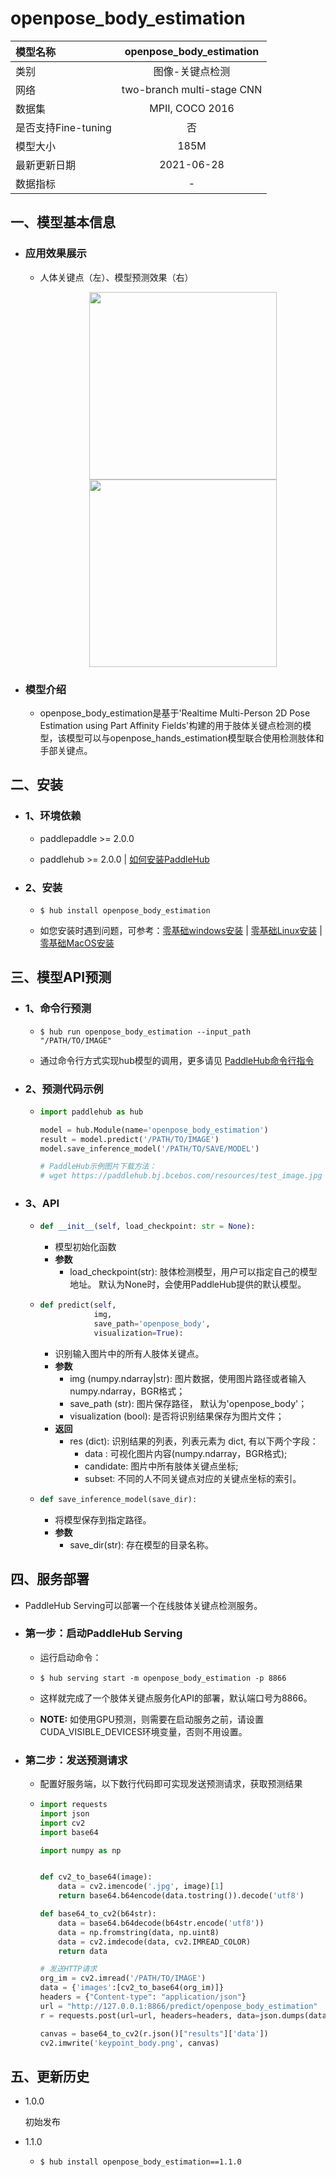 # openpose_body_estimation

| 模型名称            |  openpose_body_estimation  |
| :------------------ | :------------------------: |
| 类别                |      图像-关键点检测       |
| 网络                | two-branch multi-stage CNN |
| 数据集              |      MPII, COCO 2016       |
| 是否支持Fine-tuning |             否             |
| 模型大小            |            185M            |
| 最新更新日期        |         2021-06-28         |
| 数据指标            |             -              |

## 一、模型基本信息

- ### 应用效果展示
  - 人体关键点（左）、模型预测效果（右）
  
    <p align="center">
    <img src="https://user-images.githubusercontent.com/76040149/133232647-011528a1-32f3-416f-a618-17ffbeba6bab.png" height = "300" hspace='10'/> <img src="https://user-images.githubusercontent.com/76040149/133232724-30979d86-8688-483e-abc3-a9159695a56c.png" height = "300" hspace='10'/>
    </p>
    
- ### 模型介绍
  - openpose_body_estimation是基于'Realtime Multi-Person 2D Pose Estimation using Part Affinity Fields'构建的用于肢体关键点检测的模型，该模型可以与openpose_hands_estimation模型联合使用检测肢体和手部关键点。

## 二、安装

- ### 1、环境依赖

  - paddlepaddle >= 2.0.0

  - paddlehub >= 2.0.0    | [如何安装PaddleHub](../../../../docs/docs_ch/get_start/installation.rst)

- ### 2、安装

  - ```shell
    $ hub install openpose_body_estimation
    ```

  - 如您安装时遇到问题，可参考：[零基础windows安装](../../../../docs/docs_ch/get_start/windows_quickstart.md)
   | [零基础Linux安装](../../../../docs/docs_ch/get_start/linux_quickstart.md) | [零基础MacOS安装](../../../../docs/docs_ch/get_start/mac_quickstart.md)

## 三、模型API预测

- ### 1、命令行预测

  - ```shell
    $ hub run openpose_body_estimation --input_path "/PATH/TO/IMAGE"
    ```
    
  - 通过命令行方式实现hub模型的调用，更多请见 [PaddleHub命令行指令](../../../../docs/docs_ch/tutorial/cmd_usage.rst)

- ### 2、预测代码示例

  - ```python
    import paddlehub as hub
    
    model = hub.Module(name='openpose_body_estimation')
    result = model.predict('/PATH/TO/IMAGE')
    model.save_inference_model('/PATH/TO/SAVE/MODEL')
    
    # PaddleHub示例图片下载方法：
    # wget https://paddlehub.bj.bcebos.com/resources/test_image.jpg
    ```
  
- ### 3、API

  - ```python
    def __init__(self, load_checkpoint: str = None):
    ```

    - 模型初始化函数
    - **参数**
      - load_checkpoint(str): 肢体检测模型，用户可以指定自己的模型地址。 默认为None时，会使用PaddleHub提供的默认模型。

  - ```python
    def predict(self,
                img, 
                save_path='openpose_body',  
                visualization=True):
    ```
    
    - 识别输入图片中的所有人肢体关键点。
    - **参数**
      - img (numpy.ndarray|str): 图片数据，使用图片路径或者输入numpy.ndarray，BGR格式；
      - save_path (str): 图片保存路径， 默认为'openpose_body'；
      - visualization (bool): 是否将识别结果保存为图片文件；
    - **返回**
      - res (dict): 识别结果的列表，列表元素为 dict, 有以下两个字段：
        - data : 可视化图片内容(numpy.ndarray，BGR格式);
        - candidate: 图片中所有肢体关键点坐标;
        - subset: 不同的人不同关键点对应的关键点坐标的索引。
    
  - ```python
    def save_inference_model(save_dir):
    ```

    - 将模型保存到指定路径。
    - **参数**
      - save_dir(str): 存在模型的目录名称。


## 四、服务部署

- PaddleHub Serving可以部署一个在线肢体关键点检测服务。

- ### 第一步：启动PaddleHub Serving

  - 运行启动命令：
  - ```shell
    $ hub serving start -m openpose_body_estimation -p 8866
    ```

  - 这样就完成了一个肢体关键点服务化API的部署，默认端口号为8866。

  - **NOTE:** 如使用GPU预测，则需要在启动服务之前，请设置CUDA\_VISIBLE\_DEVICES环境变量，否则不用设置。

- ### 第二步：发送预测请求

  - 配置好服务端，以下数行代码即可实现发送预测请求，获取预测结果

  - ```python
    import requests
    import json
    import cv2
    import base64
    
    import numpy as np
    
    
    def cv2_to_base64(image):
        data = cv2.imencode('.jpg', image)[1]
        return base64.b64encode(data.tostring()).decode('utf8')
    
    def base64_to_cv2(b64str):
        data = base64.b64decode(b64str.encode('utf8'))
        data = np.fromstring(data, np.uint8)
        data = cv2.imdecode(data, cv2.IMREAD_COLOR)
        return data
    
    # 发送HTTP请求
    org_im = cv2.imread('/PATH/TO/IMAGE')
    data = {'images':[cv2_to_base64(org_im)]}
    headers = {"Content-type": "application/json"}
    url = "http://127.0.0.1:8866/predict/openpose_body_estimation"
    r = requests.post(url=url, headers=headers, data=json.dumps(data))
    
    canvas = base64_to_cv2(r.json()["results"]['data'])
    cv2.imwrite('keypoint_body.png', canvas)
    ```

## 五、更新历史

* 1.0.0

  初始发布

* 1.1.0

  * ```shell
    $ hub install openpose_body_estimation==1.1.0
    ```

